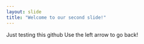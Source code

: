 ```yaml
---
layout: slide
title: "Welcome to our second slide!"
---
```

Just testing this github
Use the left arrow to go back!
